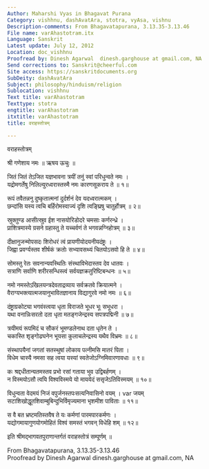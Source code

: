 ```yaml
---
Author: Maharshi Vyas in Bhagavat Purana
Category: vishhnu, dashAvatAra, stotra, vyAsa, vishnu
Description-comments: From Bhagavatapurana, 3.13.35-3.13.46
File name: varAhastotram.itx
Language: Sanskrit
Latest update: July 12, 2012
Location: doc_vishhnu
Proofread by: Dinesh Agarwal  dinesh.garghouse at gmail.com, NA
Send corrections to: Sanskrit@cheerful.com
Site access: https://sanskritdocuments.org
SubDeity: dashAvatAra
Subject: philosophy/hinduism/religion
Sublocation: vishhnu
Text title: varAhastotram
Texttype: stotra
engtitle: varAhastotram
itxtitle: varAhastotram
title: वराहस्तोत्रम्

---
```

  
 वराहस्तोत्रम्   
  
श्री गणेशाय नमः ॥ ऋषय ऊचुः ॥  
  
जितं जितं तेऽजित यज्ञभावना त्रयीं तनुं स्वां परिधुन्वते नमः ।  
यद्रोमगर्तेषु निलिल्युरध्वरास्तस्मै नमः कारणसूकराय ते ॥ १॥  
  
रूपं तवैतन्ननु दुष्कृतात्मनां दुर्दर्शनं देव यदध्वरात्मकम् ।  
छन्दांसि यस्य त्वचि बर्हिरोमस्वाज्यं दृशि त्वङ्घ्रिषु चातुर्होत्रम् ॥ २॥  
  
स्रुक्तुण्ड आसीत्स्रुव ईश नासयोरिडोदरे चमसाः कर्णरन्ध्रे ।  
प्राशित्रमास्ये ग्रसने ग्रहास्तु ते यच्चर्वणं ते भगवन्नग्निहोत्रम् ॥ ३॥  
  
दीक्षानुजन्मोपसदः शिरोधरं त्वं प्रायणीयोदयनीयदंष्ट्रः ।  
जिह्वा प्रवर्ग्यस्तव शीर्षकं क्रतोः सभ्यावसथ्यं चितयोऽसवो हि ते ॥ ४॥  
  
सोमस्तु रेतः सवनान्यवस्थितिः संस्थाविभेदास्तव देव धातवः ।  
सत्राणि सर्वाणि शरीरसन्धिस्त्वं सर्वयज्ञक्रतुरिष्टिबन्धनः ॥ ५॥  
  
नमो नमस्तेऽखिलयन्त्रदेवताद्रव्याय सर्वक्रतवे क्रियात्मने ।  
वैराग्यभक्त्यात्मजयानुभावितज्ञानाय विद्यागुरवे नमो नमः ॥ ६॥  
  
दंष्ट्राग्रकोट्या भगवंस्त्वया धृता विराजते भूधर भूः सभूधरा ।  
यथा वनान्निःसरतो दता धृता मतङ्गजेन्द्रस्य सपत्रपद्मिनी ॥ ७॥  
  
त्रयीमयं रूपमिदं च सौकरं भूमण्डलेनाथ दता धृतेन ते ।  
चकास्ति शृङ्गोढघनेन भूयसा कुलाचलेन्द्रस्य यथैव विभ्रमः ॥ ८॥  
  
संस्थापयैनां जगतां सतस्थुषां लोकाय पत्नीमसि मातरं पिता ।  
विधेम चास्यै नमसा सह त्वया यस्यां स्वतेजोऽग्निमिवारणावधाः ॥ ९॥  
  
कः श्रद्दधीतान्यतमस्तव प्रभो रसां गताया भुव उद्विबर्हणम् ।  
न विस्मयोऽसौ त्वयि विश्वविस्मये यो माययेदं ससृजेऽतिविस्मयम् ॥ १०॥  
  
विधुन्वता वेदमयं निजं वपुर्जनस्तपःसत्यनिवासिनो वयम् ।  var  जयम्  
सटाशिखोद्धूतशिवाम्बुबिन्दुभिर्विमृज्यमाना भृशमीश पाविताः ॥ ११॥  
  
स वै बत भ्रष्टमतिस्तवैष ते यः कर्मणां पारमपारकर्मणः ।  
यद्योगमायागुणयोगमोहितं विश्वं समस्तं भगवन् विधेहि शम् ॥ १२॥  
  
इति श्रीमद्भागवतपुराणान्तर्गतं वराहस्तोत्रं सम्पूर्णम् ॥  
  
  
  
  
  
From Bhagavatapurana, 3.13.35-3.13.46  
Proofread by Dinesh Agarwal  dinesh.garghouse at gmail.com, NA  
  

